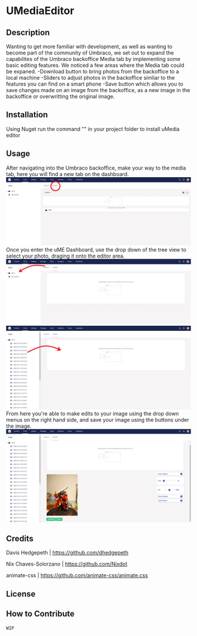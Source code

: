 # UMediaEditor

## Description

Wanting to get more familiar with development, as well as wanting to become part of the community of Umbraco, we set out to expand the capabilites of the Umbraco backoffice Media tab by implementing some basic editing features.
We noticed a few areas where the Media tab could be expaned.
-Download button to bring photos from the backoffice to a local machine
-Sliders to adjust photos in the backoffice simliar to the features you can find on a smart phone
-Save button which allows you to save changes made on an image from the backoffice, as a new image in the backoffice or overwritting the original image.

## Installation

Using Nuget run the command "" in your project folder to install uMedia editor 

## Usage

After navigating into the Umbraco backoffice, make your way to the media tab, here you will find a new tab on the dashboard.
    ![Example](assets/images/Tutorial_1.png)
Once you enter the uME Dashboard, use the drop down of the tree view to select your photo, draging it onto the editor area.
    ![Click](assets/images/Tutorial_2.png)
    ![and drag](assets/images/Tutorial_3.png)
From here you're able to make edits to your image using the drop down menus on the right hand side, and save your image using the buttons under the image.
    ![](assets/images/Tutorial_4.png)

## Credits

Davis Hedgepeth | https://github.com/dhedgepeth

Nix Chaves-Solorzano | https://github.com/Nixdot

animate-css | https://github.com/animate-css/animate.css

## License



## How to Contribute

    WIP
